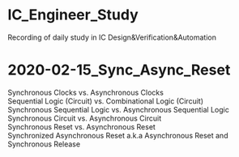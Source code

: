 # IC_Engineer_Study
 Recording of daily study in IC Design&Verification&Automation
# 2020-02-15_Sync_Async_Reset
 Synchronous Clocks vs. Asynchronous Clocks  
 Sequential Logic (Circuit) vs. Combinational Logic (Circuit)  
 Synchronous Sequential Logic vs. Asynchronous Sequential Logic  
 Synchronous Circuit vs. Asynchronous Circuit  
 Synchronous Reset vs. Asynchronous Reset   
 Synchronized Asynchronous Reset a.k.a Asynchronous Reset and Synchronous Release  
 
